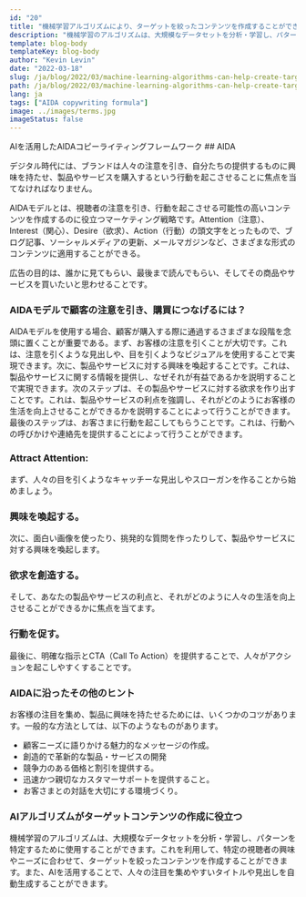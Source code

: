 ```yaml
---
id: "20"
title: "機械学習アルゴリズムにより、ターゲットを絞ったコンテンツを作成することができます"
description: "機械学習のアルゴリズムは、大規模なデータセットを分析・学習し、パターンを特定するために使用することができます。これを利用して、特定の視聴者の興味に基づいたコンテンツを作成することができます。機械学習を利用することで、企業は顧客にとってより適切なコンテンツを作成し、売上を伸ばすことができる。"
template: blog-body
templateKey: blog-body
author: "Kevin Levin"
date: "2022-03-18"
slug: /ja/blog/2022/03/machine-learning-algorithms-can-help-create-targeted-content
path: /ja/blog/2022/03/machine-learning-algorithms-can-help-create-targeted-content
lang: ja
tags: ["AIDA copywriting formula"]
image: ../images/terms.jpg
imageStatus: false
---
```


AIを活用したAIDAコピーライティングフレームワーク ## AIDA

デジタル時代には、ブランドは人々の注意を引き、自分たちの提供するものに興味を持たせ、製品やサービスを購入するという行動を起こさせることに焦点を当てなければなりません。

AIDAモデルとは、視聴者の注意を引き、行動を起こさせる可能性の高いコンテンツを作成するのに役立つマーケティング戦略です。Attention（注意）、Interest（関心）、Desire（欲求）、Action（行動）の頭文字をとったもので、ブログ記事、ソーシャルメディアの更新、メールマガジンなど、さまざまな形式のコンテンツに適用することができる。

広告の目的は、誰かに見てもらい、最後まで読んでもらい、そしてその商品やサービスを買いたいと思わせることです。

### AIDAモデルで顧客の注意を引き、購買につなげるには？

AIDAモデルを使用する場合、顧客が購入する際に通過するさまざまな段階を念頭に置くことが重要である。まず、お客様の注意を引くことが大切です。これは、注意を引くような見出しや、目を引くようなビジュアルを使用することで実現できます。次に、製品やサービスに対する興味を喚起することです。これは、製品やサービスに関する情報を提供し、なぜそれが有益であるかを説明することで実現できます。次のステップは、その製品やサービスに対する欲求を作り出すことです。これは、製品やサービスの利点を強調し、それがどのようにお客様の生活を向上させることができるかを説明することによって行うことができます。最後のステップは、お客さまに行動を起こしてもらうことです。これは、行動への呼びかけや連絡先を提供することによって行うことができます。

### Attract Attention:

まず、人々の目を引くようなキャッチーな見出しやスローガンを作ることから始めましょう。

### 興味を喚起する。

次に、面白い画像を使ったり、挑発的な質問を作ったりして、製品やサービスに対する興味を喚起します。

### 欲求を創造する。

そして、あなたの製品やサービスの利点と、それがどのように人々の生活を向上させることができるかに焦点を当てます。

### 行動を促す。

最後に、明確な指示とCTA（Call To Action）を提供することで、人々がアクションを起こしやすくすることです。

### AIDAに沿ったその他のヒント

お客様の注目を集め、製品に興味を持たせるためには、いくつかのコツがあります。一般的な方法としては、以下のようなものがあります。

- 顧客ニーズに語りかける魅力的なメッセージの作成。
- 創造的で革新的な製品・サービスの開発
- 競争力のある価格と割引を提供する。
- 迅速かつ親切なカスタマーサポートを提供すること。
- お客さまとの対話を大切にする環境づくり。

### AIアルゴリズムがターゲットコンテンツの作成に役立つ

機械学習のアルゴリズムは、大規模なデータセットを分析・学習し、パターンを特定するために使用することができます。これを利用して、特定の視聴者の興味やニーズに合わせて、ターゲットを絞ったコンテンツを作成することができます。また、AIを活用することで、人々の注目を集めやすいタイトルや見出しを自動生成することができます。
